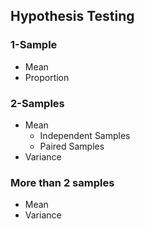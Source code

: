 ## Hypothesis Testing
### 1-Sample
- Mean
- Proportion
### 2-Samples
- Mean
  - Independent Samples
  - Paired Samples
- Variance
### More than 2 samples
- Mean
- Variance
